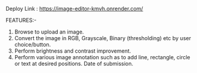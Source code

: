 Deploy Link : https://image-editor-kmvh.onrender.com/

FEATURES:-
1) Browse to upload an image.
2) Convert the image in RGB, Grayscale, Binary (thresholding) etc by user choice/button.
3) Perform brightness and contrast improvement.
4) Perform various image annotation such as to add line, rectangle, circle or text at desired positions. Date of submission.
